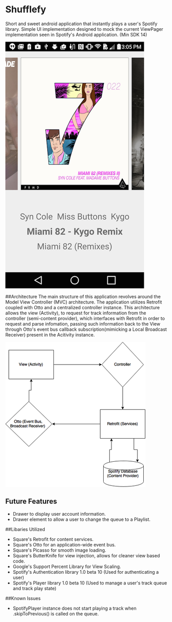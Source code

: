 # Shufflefy
Short and sweet android application that instantly plays a user's Spotify library. Simple UI implementation designed to mock the current ViewPager implementation seen in Spotify's Android application. (Min SDK 14)

![Alt text](https://github.com/ekamp/Shufflefy/blob/master/sampleScreen.png "Application Screenshot")

##Architecture
The main structure of this application revolves around the Model View Controller (MVC) architecture. The application utilizes Retrofit coupled with Otto and a centralized controller instance. This architecture allows the view (Activity), to request for track information from the controller (semi-content provider), which interfaces with Retrofit in order to request and parse infomation, passing such information back to the View through Otto's event bus callback subscription(mimicking a Local Broadcast Receiver) present in the Acitivity instance.

![Alt text](https://github.com/ekamp/Shufflefy/blob/master/UMLDesign.png "Application Architecture")

## Future Features
- Drawer to display user account information.
- Drawer element to allow a user to change the queue to a Playlist.

##Libaries Utilized 
- Square's Retrofit for content services.
- Square's Otto for an application-wide event bus.
- Square's Picasso for smooth image loading.
- Square's ButterKnife for view injection, allows for cleaner view based code.
- Google's Support Percent Library for View Scaling.
- Spotify's Authentication library 1.0 beta 10 (Used for authenticating a user)
- Spotify's Player library 1.0 beta 10 (Used to manage a user's track queue and track play state)

##Known Issues
- SpotifyPlayer instance does not start playing a track when .skipToPrevious() is called on the queue.
